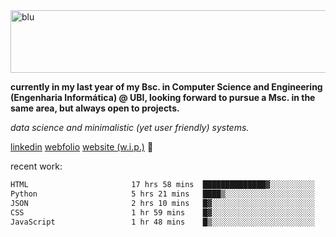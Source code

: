 
<img width="1415" height="100" alt="blu" src="https://github.com/rdsilva01/rdsilva01/assets/101207588/deb060e5-d035-4f09-b511-e3f50605b207">

**currently in my last year of my Bsc. in Computer Science and Engineering (Engenharia Informática) @ UBI, looking forward to pursue a Msc. in the same area, but always open to projects.**

*data science and minimalistic (yet user friendly) systems.*

[linkedin](https://www.linkedin.com/in/rodrigo-silva-455b291bb/)
[webfolio](https://rdsilva01.github.io/portfolio-resume)
[website (w.i.p.)](https://rdsilva01.github.io/) 🏁

<!-- ![](https://komarev.com/ghpvc/?username=rdsilva01) -->

recent work:
<!--START_SECTION:waka-->

```txt
HTML                       17 hrs 58 mins  ██████████████▓░░░░░░░░░░   58.64 %
Python                     5 hrs 21 mins   ████▒░░░░░░░░░░░░░░░░░░░░   17.50 %
JSON                       2 hrs 10 mins   █▓░░░░░░░░░░░░░░░░░░░░░░░   07.08 %
CSS                        1 hr 59 mins    █▓░░░░░░░░░░░░░░░░░░░░░░░   06.47 %
JavaScript                 1 hr 48 mins    █▒░░░░░░░░░░░░░░░░░░░░░░░   05.88 %
```

<!--END_SECTION:waka-->

